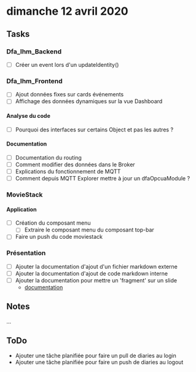 # dimanche 12 avril 2020

## Tasks

### Dfa_Ihm_Backend

- [ ] Créer un event lors d'un updateIdentity()

### Dfa_Ihm_Frontend

- [ ] Ajout données fixes sur cards événements
- [ ] Affichage des données dynamiques sur la vue Dashboard

#### Analyse du code

- [ ] Pourquoi des interfaces sur certains Object et pas les autres ?

#### Documentation

- [ ] Documentation du routing
- [ ] Comment modifier des données dans le Broker
- [ ] Explications du fonctionnement de MQTT
- [ ] Comment depuis MQTT Explorer mettre à jour un dfaOpcuaModule ?

### MovieStack

#### Application

- [ ] Création du composant menu
  - [ ] Extraire le composant menu du composant top-bar
- [ ] Faire un push du code moviestack

### Présentation

- [ ] Ajouter la documentation d'ajout d'un fichier markdown externe
- [ ] Ajouter la documentation d'ajout de code markdown interne
- [ ] Ajouter la documentation pour mettre un 'fragment' sur un slide
  - [documentation](https://github.com/hakimel/reveal.js/#fragments)

## Notes

...

## ToDo

- Ajouter une tâche planifiée pour faire un pull de diaries au login
- Ajouter une tâche planifiée pour faire un push de diaries au logout
